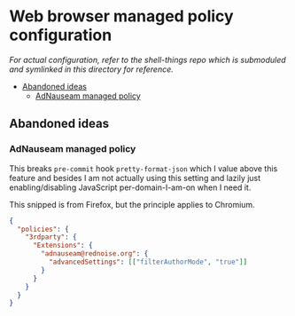 # Web browser managed policy configuration

_For actual configuration, refer to the shell-things repo which is submoduled
and symlinked in this directory for reference._

<!-- editorconfig-checker-disable -->
<!-- prettier-ignore-start -->

<!-- START doctoc generated TOC please keep comment here to allow auto update -->
<!-- DON'T EDIT THIS SECTION, INSTEAD RE-RUN doctoc TO UPDATE -->

- [Abandoned ideas](#abandoned-ideas)
  - [AdNauseam managed policy](#adnauseam-managed-policy)

<!-- END doctoc generated TOC please keep comment here to allow auto update -->

<!-- prettier-ignore-end -->
<!-- editorconfig-checker-enable -->

## Abandoned ideas

### AdNauseam managed policy

This breaks `pre-commit` hook `pretty-format-json` which I value above this
feature and besides I am not actually using this setting and lazily just
enabling/disabling JavaScript per-domain-I-am-on when I need it.

This snipped is from Firefox, but the principle applies to Chromium.

```json
{
  "policies": {
    "3rdparty": {
      "Extensions": {
        "adnauseam@rednoise.org": {
          "advancedSettings": [["filterAuthorMode", "true"]]
        }
      }
    }
  }
}
```
